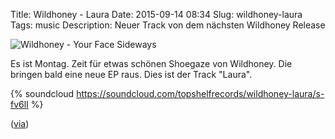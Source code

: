 Title: Wildhoney - Laura
Date: 2015-09-14 08:34
Slug: wildhoney-laura
Tags: music
Description: Neuer Track von dem nächsten Wildhoney Release

![Wildhoney - Your Face Sideways]({static}/images/wildhoney_your_face_sideways.jpg)

Es ist Montag. Zeit für etwas schönen Shoegaze von Wildhoney. Die bringen bald eine neue EP raus. Dies ist der Track "Laura".

{% soundcloud https://soundcloud.com/topshelfrecords/wildhoney-laura/s-fv6lI %}

([via](http://www.stereogum.com/1829262/wildhoney-laura-stereogum-premiere/mp3s/))
